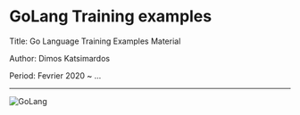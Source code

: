 # GoLang Training examples

Title: Go Language Training Examples Material

Author: Dimos Katsimardos

Period: Fevrier 2020 ~ ...

-------------------------------------------------------------------------------------------------------------------------------

![GoLang](https://github.com/dimkatsi91/GoLab/images/golang.jpg)

